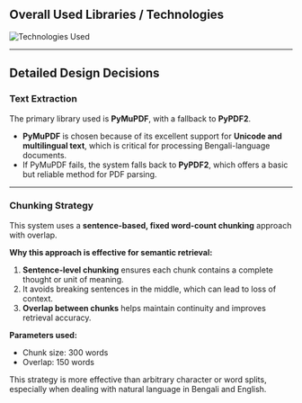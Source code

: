 ## Overall Used Libraries / Technologies

![Technologies Used](https://github.com/user-attachments/assets/bdaa3248-423f-4cf3-8dba-ff81ed7197fe)

---

## Detailed Design Decisions

### Text Extraction

The primary library used is **PyMuPDF**, with a fallback to **PyPDF2**.

- **PyMuPDF** is chosen because of its excellent support for **Unicode and multilingual text**, which is critical for processing Bengali-language documents.
- If PyMuPDF fails, the system falls back to **PyPDF2**, which offers a basic but reliable method for PDF parsing.

---

### Chunking Strategy

This system uses a **sentence-based, fixed word-count chunking** approach with overlap.

**Why this approach is effective for semantic retrieval:**

1. **Sentence-level chunking** ensures each chunk contains a complete thought or unit of meaning.
2. It avoids breaking sentences in the middle, which can lead to loss of context.
3. **Overlap between chunks** helps maintain continuity and improves retrieval accuracy.

**Parameters used:**

- Chunk size: 300 words  
- Overlap: 150 words

This strategy is more effective than arbitrary character or word splits, especially when dealing with natural language in Bengali and English.
